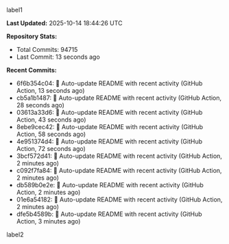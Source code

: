 
label1 
<!-- ACTIVITY_START -->
**Last Updated:** 2025-10-14 18:44:26 UTC

**Repository Stats:**
- Total Commits: 94715
- Last Commit: 13 seconds ago

**Recent Commits:**
- 6f6b354c04: 🤖 Auto-update README with recent activity (GitHub Action, 13 seconds ago)
- cb5a1b1487: 🤖 Auto-update README with recent activity (GitHub Action, 28 seconds ago)
- 03613a33d6: 🤖 Auto-update README with recent activity (GitHub Action, 43 seconds ago)
- 8ebe9cec42: 🤖 Auto-update README with recent activity (GitHub Action, 58 seconds ago)
- 4e951374d4: 🤖 Auto-update README with recent activity (GitHub Action, 72 seconds ago)
- 3bcf572d41: 🤖 Auto-update README with recent activity (GitHub Action, 2 minutes ago)
- c092f7fa84: 🤖 Auto-update README with recent activity (GitHub Action, 2 minutes ago)
- db589b0e2e: 🤖 Auto-update README with recent activity (GitHub Action, 2 minutes ago)
- 01e6a54182: 🤖 Auto-update README with recent activity (GitHub Action, 2 minutes ago)
- dfe5b4589b: 🤖 Auto-update README with recent activity (GitHub Action, 3 minutes ago)
<!-- ACTIVITY_END -->

label2
